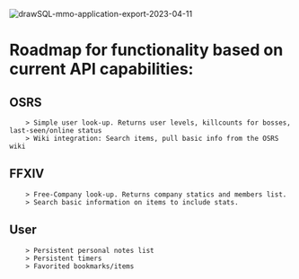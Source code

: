 ![drawSQL-mmo-application-export-2023-04-11](https://user-images.githubusercontent.com/72880819/231025168-a7000123-40a6-49ff-9617-a35b94beabd9.png)

# Roadmap for functionality based on current API capabilities:
##      OSRS
        > Simple user look-up. Returns user levels, killcounts for bosses, last-seen/online status
        > Wiki integration: Search items, pull basic info from the OSRS wiki
##      FFXIV
        > Free-Company look-up. Returns company statics and members list.
        > Search basic information on items to include stats.
##      User
        > Persistent personal notes list
        > Persistent timers
        > Favorited bookmarks/items
